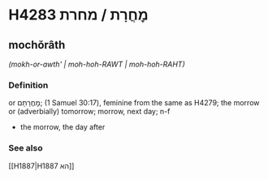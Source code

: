 # H4283 מׇחֳרָת / מחרת

## mochŏrâth

_(mokh-or-awth' | moh-hoh-RAWT | moh-hoh-RAHT)_

### Definition

or מׇחֳרָתָם; (1 Samuel 30:17), feminine from the same as H4279; the morrow or (adverbially) tomorrow; morrow, next day; n-f

- the morrow, the day after

### See also

[[H1887|H1887 הא]]
